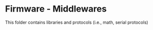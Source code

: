 # Firmware - Middlewares

This folder contains libraries and protocols (i.e., math, serial protocols)
